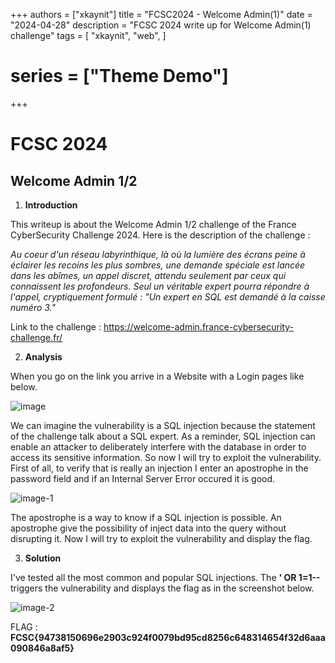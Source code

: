 +++
authors = ["xkaynit"]
title = "FCSC2024 - Welcome Admin(1)"
date = "2024-04-28"
description = "FCSC 2024 write up for Welcome Admin(1) challenge"
tags = [
    "xkaynit",
    "web",
]
# series = ["Theme Demo"]
+++
# FCSC 2024
## Welcome Admin 1/2

1. **Introduction**

This writeup is about the Welcome Admin 1/2 challenge of the France CyberSecurity Challenge 2024. Here is the description of the challenge :

*Au coeur d'un réseau labyrinthique, là où la lumière des écrans peine à éclairer les recoins les plus sombres, une demande spéciale est lancée dans les abîmes, un appel discret, attendu seulement par ceux qui connaissent les profondeurs. Seul un véritable expert pourra répondre à l'appel, cryptiquement formulé : "Un expert en SQL est demandé à la caisse numéro 3."*

Link to the challenge : https://welcome-admin.france-cybersecurity-challenge.fr/

2. **Analysis**

When you go on the link you arrive in a Website with a Login pages like below. 

![image](https://gist.github.com/assets/104362418/8f831ee7-a6e0-4f47-b52a-9b63bfd19216)

We can imagine the vulnerability is a SQL injection because the statement of the challenge talk about a SQL expert. As a reminder, SQL injection can enable an attacker to deliberately interfere with the database in order to access its sensitive information. So now I will try to exploit the vulnerability. First of all, to verify that is really an injection I enter an apostrophe in the password field and if an Internal Server Error occured it is good. 

![image-1](https://gist.github.com/assets/104362418/d34caf66-361c-4acf-a3e3-eef1d7fe0184)

The apostrophe is a way to know if a SQL injection is possible. An apostrophe give the possibility of inject data into the query without disrupting it. Now I will try to exploit the vulnerability and display the flag.

3. **Solution**

I've tested all the most common and popular SQL injections. The **' OR 1=1--** triggers the vulnerability and displays the flag as in the screenshot below.

![image-2](https://gist.github.com/assets/104362418/25a113c9-3e7e-4ff3-a95c-513b61848b68)

FLAG : **FCSC{94738150696e2903c924f0079bd95cd8256c648314654f32d6aaa090846a8af5}**